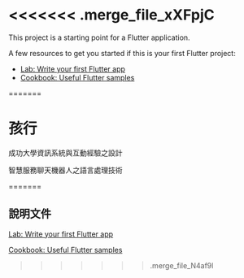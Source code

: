 <<<<<<< .merge_file_xXFpjC
=======
This project is a starting point for a Flutter application.

A few resources to get you started if this is your first Flutter project:

- [Lab: Write your first Flutter app](https://docs.flutter.dev/get-started/codelab)
- [Cookbook: Useful Flutter samples](https://docs.flutter.dev/cookbook)

=======
# 孩行

成功大學資訊系統與互動經驗之設計

智慧服務聊天機器人之語言處理技術

=======
## 說明文件

[Lab: Write your first Flutter app](https://docs.flutter.dev/get-started/codelab)

[Cookbook: Useful Flutter samples](https://docs.flutter.dev/cookbook)
>>>>>>> .merge_file_N4af9l

